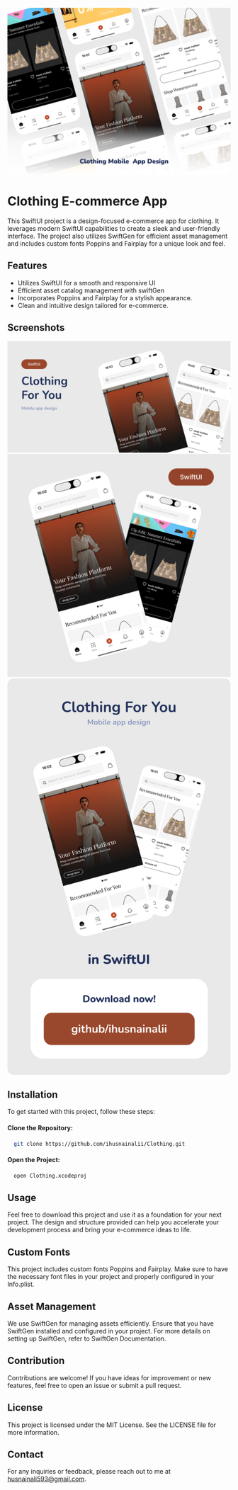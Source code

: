 ![Screenshots](https://github.com/ihusnainalii/Clothing/blob/main/Screenshots/1.png)

# Clothing E-commerce App

This SwiftUI project is a design-focused e-commerce app for clothing. It leverages modern SwiftUI capabilities to create a sleek and user-friendly interface. The project also utilizes SwiftGen for efficient asset management and includes custom fonts Poppins and Fairplay for a unique look and feel.


## Features

- Utilizes SwiftUI for a smooth and responsive UI
- Efficient asset catalog management with swiftGen
- Incorporates Poppins and Fairplay for a stylish appearance.
- Clean and intuitive design tailored for e-commerce.


## Screenshots

![Screenshots](https://github.com/ihusnainalii/Clothing/blob/main/Screenshots/2.png)
![Screenshots](https://github.com/ihusnainalii/Clothing/blob/main/Screenshots/3.png)
![Screenshots](https://github.com/ihusnainalii/Clothing/blob/main/Screenshots/4.png)

## Installation

To get started with this project, follow these steps:

#### Clone the Repository:
```bash
  git clone https://github.com/ihusnainalii/Clothing.git
```
#### Open the Project:
```bash
  open Clothing.xcodeproj
```
    
## Usage

Feel free to download this project and use it as a foundation for your next project. The design and structure provided can help you accelerate your development process and bring your e-commerce ideas to life.

## Custom Fonts

This project includes custom fonts Poppins and Fairplay. Make sure to have the necessary font files in your project and properly configured in your Info.plist.

## Asset Management

We use SwiftGen for managing assets efficiently. Ensure that you have SwiftGen installed and configured in your project. For more details on setting up SwiftGen, refer to SwiftGen Documentation.

## Contribution

Contributions are welcome! If you have ideas for improvement or new features, feel free to open an issue or submit a pull request.

## License

This project is licensed under the MIT License. See the LICENSE file for more information.

## Contact

For any inquiries or feedback, please reach out to me at husnainali593@gmail.com.
